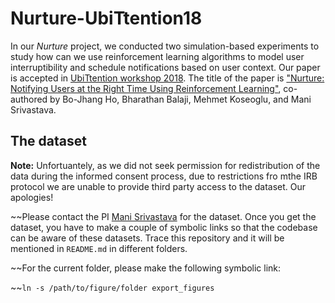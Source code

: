 # Nurture-UbiTtention18

In our *Nurture* project, we conducted two simulation-based experiments to study how can we use reinforcement learning algorithms to model user interruptibility and schedule notifications based on user context. Our paper is accepted in [UbiTtention workshop 2018](https://www.ubittention.org/2018/). The title of the paper is ["Nurture: Notifying Users at the Right Time Using Reinforcement Learning"](https://dl.acm.org/citation.cfm?id=3274107), co-authored by Bo-Jhang Ho, Bharathan Balaji, Mehmet Koseoglu, and Mani Srivastava.


## The dataset

__Note:__ Unfortuantely, as we did not seek permission for redistribution of the data during the informed consent process, due to restrictions fro mthe IRB protocol we are unable to provide third party access to the dataset. Our apologies!

~~Please contact the PI [Mani Srivastava](https://www.ee.ucla.edu/mani-srivastava/) for the dataset. Once you get the dataset, you have to make a couple of symbolic links so that the codebase can be aware of these datasets. Trace this repository and it will be mentioned in `README.md` in different folders.

~~For the current folder, please make the following symbolic link:

~~`ln -s /path/to/figure/folder export_figures`
